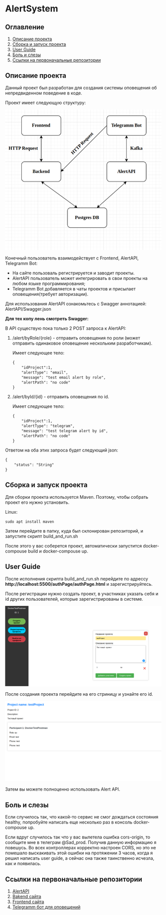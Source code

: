 # AlertSystem

## Оглавление
1. [Описание проекта](#description)
1. [Сборка и запуск проекта](#build)
1. [User Guide](#user-guide)
1. [Боль и слезы](#pain)
1. [Ссылки на первоначальные репозитории](#links)

## Описание проекта <a name="description"></a>

Данный проект был разработан для создания системы оповещения об непредвиденном поведение в коде.

Проект имеет следующую структуру:

![Структура сервиса](img/service-structure.png)

Конечный пользователь взаимодействует с Frontend, AlertAPI, Telegramm Bot:

- На сайте пользоваль регистрируется и заводит проекты.
- AlertAPI пользователь может интегрировать в свои проекты на любом языке программирования;
- Telegramm Bot добавляется в чаты проектов и присылает оповещения(требует авторизации).

Для использования AlertAPI ознакомьтесь с Swagger аннотацией: AlertAPI/Swagger.json

**Для тех копу лень смотреть Swagger:**

В API существую пока только 2 POST запроса к AlertAPI:

1. /alert/byRole/{role} - отправить оповещения по роли (может отправить одинаковое оповещение нескольким разработчикам).

    Имеет следующее тело: 
    ~~~
    {
        "idProject":1,
        "alertType": "email",
        "message": "test email alert by role",
        "alertPath": "no code"
    }
    ~~~
1. /alert/byId/{id} - отправить оповещения по id.

    Имеет следующее тело: 
    ~~~
    {
        "idProject":1,
        "alertType": "telegram",
        "message": "test telegram alert by id",
        "alertPath": "no code"
    }
    ~~~

Ответом на оба этих запроса будет следующий json:

~~~
{
    "status": "String"
}
~~~

## Сборка и запуск проекта <a name="build"></a>

Для сборки проекта используется Maven. Поэтому, чтобы собрать проект его нужно установить.

Linux: 
~~~
sudo apt install maven
~~~

Затем перейдите в папку, куда был склонирован репозиторий, и запустите скрипт build_and_run.sh

После этого у вас соберется проект, автоматически запустится docker-compouse build и docker-compouse up.

## User Guide <a name="user-guide"></a>

После исполнения скрипта build_and_run.sh перейдите по адрессу **http://localhost:5500/authPage/authPage.html** и зарегистрируйтесь.

После регистрации нужно создать проект, в участниках указать себя и id других пользователей, которые зарегистрированы в системе.

![Создание проекта](img/mainPage.png)

После создания проекта перейдите на его стриницу и узнайте его id. 

![Создание проекта](img/projectPage.png)

Затем вы можете полноценно использовать Alert API.

## Боль и слезы <a name="pain"></a>

Если случилось так, что какой-то сервис не смог дождаться состояния healthy,
попробуйте написать еще несколько раз в консоль docker-compouse up.

Если вдруг случилось так что у вас вылетела ошибка cors-origin, то сообщите мне
в телеграм @Sad_prod. Получив данную информацию я повешусь. Во всех
контроллерах корректно настроен CORS, но это не помешало выскакивать этой ошибки
на протяжении 3 часов, когда я решил написать user guide, а сейчас она также
таинственно исчезла, как и появилась.

## Ссылки на первоначальные репозитории  <a name="links"></a>

1. [AlertAPI](https://github.com/nikic2014/AlertAPI)
1. [Bakend сайта](https://github.com/nikic2014/AlertSystemBackend)
1. [Frontend сайта](https://github.com/nikic2014/FrontendAlertSystem)
1. [Telegramm бот для оповещений](https://github.com/nikic2014/AlertSystemTelegramBot)